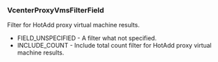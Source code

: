 ### VcenterProxyVmsFilterField
Filter for HotAdd proxy virtual machine results.

- FIELD_UNSPECIFIED - A filter what not specified.
- INCLUDE_COUNT - Include total count filter for HotAdd proxy virtual machine results.
